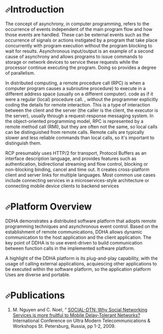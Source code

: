 
<ol>
<h1><a id="user-content-introduction" class="anchor" aria-hidden="true" href="#introduction"><svg class="octicon octicon-link" viewBox="0 0 16 16" version="1.1" width="16" height="16" aria-hidden="true"><path fill-rule="evenodd" d="M7.775 3.275a.75.75 0 001.06 1.06l1.25-1.25a2 2 0 112.83 2.83l-2.5 2.5a2 2 0 01-2.83 0 .75.75 0 00-1.06 1.06 3.5 3.5 0 004.95 0l2.5-2.5a3.5 3.5 0 00-4.95-4.95l-1.25 1.25zm-4.69 9.64a2 2 0 010-2.83l2.5-2.5a2 2 0 012.83 0 .75.75 0 001.06-1.06 3.5 3.5 0 00-4.95 0l-2.5 2.5a3.5 3.5 0 004.95 4.95l1.25-1.25a.75.75 0 00-1.06-1.06l-1.25 1.25a2 2 0 01-2.83 0z"></path></svg></a>Introduction</h1>
The concept of asynchrony, in computer programming, refers to the occurrence of events independent of the main program flow and how those events are handled. These can be external events such as the occurrence of signals or actions instigated by a program that take place concurrently with program execution without the program blocking to wait for results. Asynchronous input/output is an example of a second cause of asynchrony and allows programs to issue commands to storage or network devices to service these requests while the processor continue executing the program. Doing so provides a degree of parallelism.

In distributed computing, a remote procedure call (RPC) is when a computer program causes a subroutine procedure) to execute in a different address space (usually on a different computer). code as if it were a regular (local) procedure call. , without the programmer explicitly coding the details for remote interaction. This is a type of interaction between the client and the server (the caller is the client, the executor is the server), usually through a request-response messaging system. In the object-oriented programming model, RPC is represented by a remote method call (RMI), but they are often not the same, so local calls can be distinguished from remote calls. Remote calls are typically slower and less reliable commands than local calls, so it's important to distinguish them.

RCP presumably uses HTTP/2 for transport, Protocol Buffers as an interface description language, and provides features such as authentication, bidirectional streaming and flow control, blocking or non-blocking binding, cancel and time out. It creates cross-platform client and server links for multiple languages. Most common use cases include connecting services in a microservices-style architecture or connecting mobile device clients to backend services
</ol>

<ol>
<h1><a id="user-content-platform-overview" class="anchor" aria-hidden="true" href="#basic-concepts"><svg class="octicon octicon-link" viewBox="0 0 16 16" version="1.1" width="16" height="16" aria-hidden="true"><path fill-rule="evenodd" d="M7.775 3.275a.75.75 0 001.06 1.06l1.25-1.25a2 2 0 112.83 2.83l-2.5 2.5a2 2 0 01-2.83 0 .75.75 0 00-1.06 1.06 3.5 3.5 0 004.95 0l2.5-2.5a3.5 3.5 0 00-4.95-4.95l-1.25 1.25zm-4.69 9.64a2 2 0 010-2.83l2.5-2.5a2 2 0 012.83 0 .75.75 0 001.06-1.06 3.5 3.5 0 00-4.95 0l-2.5 2.5a3.5 3.5 0 004.95 4.95l1.25-1.25a.75.75 0 00-1.06-1.06l-1.25 1.25a2 2 0 01-2.83 0z"></path></svg></a>Platform Overview</h1>
DDHA demonstrates a distributed software platform that adopts remote programming techniques and asynchronous event control. Based on the establishment of remote communications, DDHA allows dynamic communication to the host application and the client application. The key point of DDHA is to use event-driven to build communication between function calls in the implemented software platform.
  
A highlight of the DDHA platform is its plug-and-play capability, with the usage of calling external applications, acquiescing other applications to be executed within the software platform, so the application platform Uses are diverse and portable.
</ol>
<ol>
<h1><a id="user-content-publications" class="anchor" aria-hidden="true" href="#publications"><svg class="octicon octicon-link" viewBox="0 0 16 16" version="1.1" width="16" height="16" aria-hidden="true"><path fill-rule="evenodd" d="M7.775 3.275a.75.75 0 001.06 1.06l1.25-1.25a2 2 0 112.83 2.83l-2.5 2.5a2 2 0 01-2.83 0 .75.75 0 00-1.06 1.06 3.5 3.5 0 004.95 0l2.5-2.5a3.5 3.5 0 00-4.95-4.95l-1.25 1.25zm-4.69 9.64a2 2 0 010-2.83l2.5-2.5a2 2 0 012.83 0 .75.75 0 001.06-1.06 3.5 3.5 0 00-4.95 0l-2.5 2.5a3.5 3.5 0 004.95 4.95l1.25-1.25a.75.75 0 00-1.06-1.06l-1.25 1.25a2 2 0 01-2.83 0z"></path></svg></a>Publications</h1>
<ol>
<li>M. Nguyen and C. Noel, “ <a href="https://ieeexplore.ieee.org/document/5345436" rel="nofollow">SOCIAL-DTN: Why Social Networking Services is more fruitful to Mobile Delay-Tolerant Networks?</a>International Conference on Ultra Modern Telecommunications & Workshops St. Petersburg, Russia, pp 1-2, 2009.</li>
</ol>
